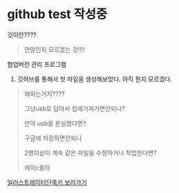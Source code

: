 # github test 작성중

깃이란????



> 먼말인지 모르겠는 것!!!!

협업버전 관리 프로그램



1. 깃허브를 통해서 첫 파일을 생성해보았다.  아직 뭔지 모르겠다.

> 왜하는거지????
>
> 그냥usb로 담아서 집에가져가면안되나?
>
> 만약 usb를 분실했다면?
>
> 구글에 저장하면안되나
>
> 2명이상이 계속 같은 파일을 수정하거나 작업한다면?
>
> 에이c몰라



[일러스트레이터단축키 보러가기](./illust_shortcut.md)


